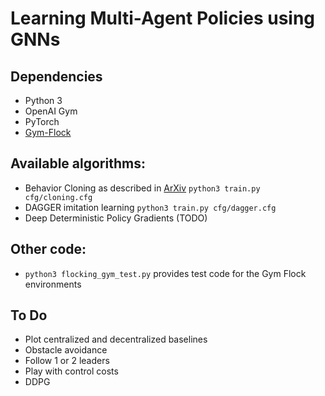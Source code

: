 # Learning Multi-Agent Policies using GNNs
## Dependencies
- Python 3
- OpenAI Gym
- PyTorch
- [Gym-Flock](https://github.com/katetolstaya/gym-flock)

## Available algorithms:
- Behavior Cloning as described in [ArXiv](https://arxiv.org/abs/1903.10527) `python3 train.py cfg/cloning.cfg`
- DAGGER imitation learning `python3 train.py cfg/dagger.cfg`
- Deep Deterministic Policy Gradients (TODO)

## Other code:
- `python3 flocking_gym_test.py` provides test code for the Gym Flock environments

## To Do
- Plot centralized and decentralized baselines
- Obstacle avoidance
- Follow 1 or 2 leaders
- Play with control costs
- DDPG
